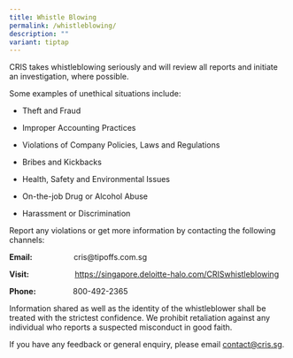 ```yaml
---
title: Whistle Blowing
permalink: /whistleblowing/
description: ""
variant: tiptap
---
```

<p>CRIS takes whistleblowing seriously and will review all reports and initiate an investigation, where possible.</p><p>Some examples of unethical situations include:</p><ul data-tight="true" class="tight"><li><p>Theft and Fraud</p></li><li><p>Improper Accounting Practices</p></li><li><p>Violations of Company Policies, Laws and Regulations</p></li><li><p>Bribes and Kickbacks</p></li><li><p>Health, Safety and Environmental Issues</p></li><li><p>On-the-job Drug or Alcohol Abuse</p></li><li><p>Harassment or Discrimination</p></li></ul><p>Report any violations or get more information by contacting the following channels:</p><p><strong>Email:</strong>&nbsp;&nbsp;&nbsp;&nbsp;&nbsp;&nbsp;&nbsp;&nbsp;&nbsp;&nbsp;&nbsp;&nbsp;&nbsp;&nbsp;&nbsp;&nbsp;&nbsp;&nbsp;&nbsp;cris@tipoffs.com.sg</p><p><strong>Visit:</strong>&nbsp;&nbsp;&nbsp;&nbsp;&nbsp;&nbsp;&nbsp;&nbsp;&nbsp;&nbsp;&nbsp;&nbsp;&nbsp;&nbsp;&nbsp;&nbsp;&nbsp;&nbsp;&nbsp;&nbsp;&nbsp;<a href="https://singapore.deloitte-halo.com/MOHHWhistleblowing/" rel="noopener noreferrer nofollow" target="_blank">https://singapore.deloitte-halo.com/CRISwhistleblowing</a></p><p><strong>Phone:</strong>&nbsp;&nbsp;&nbsp;&nbsp;&nbsp;&nbsp;&nbsp;&nbsp;&nbsp;&nbsp;&nbsp;&nbsp;&nbsp;&nbsp;&nbsp;&nbsp;&nbsp;800-492-2365</p><p></p><p>Information shared as well as the identity of the whistleblower shall be treated with the strictest confidence. We prohibit retaliation against any individual who reports a suspected misconduct in good faith.</p><p>If you have any feedback or general enquiry, please email <a href="mailto:contact@cris.sg" rel="noopener noreferrer nofollow" target="_blank">contact@cris.sg</a>. </p>